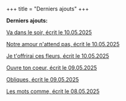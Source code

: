 +++
title = "Derniers ajouts"
+++

**Derniers ajouts:**

[Va dans le soir, écrit le 10.05.2025](./seasons/26_vingt_sixieme_saison/va_dans_le_soir/)

[Notre amour n'attend pas, écrit le 10.05.2025](./seasons/26_vingt_sixieme_saison/notre_amour_n_attend_pas/)

[Je t'offrirai ces fleurs, écrit le 10.05.2025](./seasons/26_vingt_sixieme_saison/je_t_offrirai_ces_fleurs/)

[Ouvre ton coeur, écrit le 09.05.2025](./seasons/26_vingt_sixieme_saison/ouvre_ton_coeur/)

[Obliques, écrit le 09.05.2025](./seasons/26_vingt_sixieme_saison/obliques/)

[Les mots comme, écrit le 08.05.2025](./seasons/26_vingt_sixieme_saison/les_mots_comme/)
